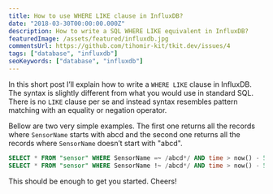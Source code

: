 ```yaml
---
title: How to use WHERE LIKE clause in InfluxDB?
date: "2018-03-30T00:00:00.000Z"
description: How to write a SQL WHERE LIKE equivalent in InfluxDB?
featuredImage: /assets/featured/influxdb.jpg
commentsUrl: https://github.com/tihomir-kit/tkit.dev/issues/4
tags: ["database", "influxdb"]
seoKeywords: ["database", "influxdb"]
---
```


In this short post I’ll explain how to write a `WHERE LIKE` clause in InfluxDB. The syntax is slightly different from what you would use in standard SQL. There is no `LIKE` clause per se and instead syntax resembles pattern matching with an equality or negation operator.

Bellow are two very simple examples. The first one returns all the records where `SensorName` starts with abcd and the second one returns all the records where `SensorName` doesn’t start with "abcd".

```sql
SELECT * FROM "sensor" WHERE SensorName =~ /abcd*/ AND time > now() - 5m
SELECT * FROM "sensor" WHERE SensorName !~ /abcd*/ AND time > now() - 5m
```

This should be enough to get you started. Cheers!
